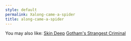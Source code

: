 ```yaml
---
style: default
permalink: Xalong-came-a-spider
title: along-came-a-spider
---
```

You may also like:
[Skin Deep](http://scp-wiki.net/skin-deep)
[Gotham's Strangest Criminal](http://scp-wiki.net/batman-s-newest-threat)